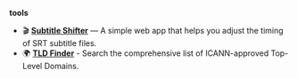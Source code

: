 **tools**

- 🎬 [**Subtitle Shifter**](https://subtitle-shifter.vercel.app) — A simple web app that helps you adjust the timing of SRT subtitle files.
- 🌍 [**TLD Finder**](https://tld-finder.vercel.app/) - Search the comprehensive list of ICANN-approved Top-Level Domains.

